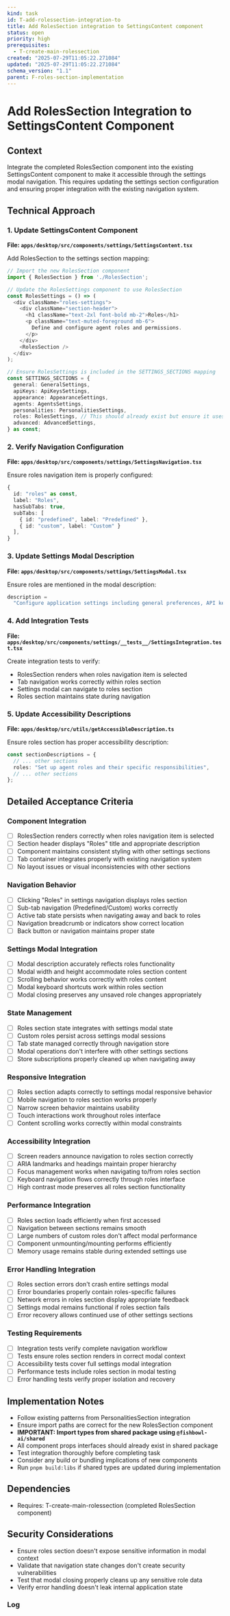```yaml
---
kind: task
id: T-add-rolessection-integration-to
title: Add RolesSection integration to SettingsContent component
status: open
priority: high
prerequisites:
  - T-create-main-rolessection
created: "2025-07-29T11:05:22.271084"
updated: "2025-07-29T11:05:22.271084"
schema_version: "1.1"
parent: F-roles-section-implementation
---
```


# Add RolesSection Integration to SettingsContent Component

## Context

Integrate the completed RolesSection component into the existing SettingsContent component to make it accessible through the settings modal navigation. This requires updating the settings section configuration and ensuring proper integration with the existing navigation system.

## Technical Approach

### 1. Update SettingsContent Component

**File: `apps/desktop/src/components/settings/SettingsContent.tsx`**

Add RolesSection to the settings section mapping:

```typescript
// Import the new RolesSection component
import { RolesSection } from './RolesSection';

// Update the RolesSettings component to use RolesSection
const RolesSettings = () => (
  <div className="roles-settings">
    <div className="section-header">
      <h1 className="text-2xl font-bold mb-2">Roles</h1>
      <p className="text-muted-foreground mb-6">
        Define and configure agent roles and permissions.
      </p>
    </div>
    <RolesSection />
  </div>
);

// Ensure RolesSettings is included in the SETTINGS_SECTIONS mapping
const SETTINGS_SECTIONS = {
  general: GeneralSettings,
  apiKeys: ApiKeysSettings,
  appearance: AppearanceSettings,
  agents: AgentsSettings,
  personalities: PersonalitiesSettings,
  roles: RolesSettings, // This should already exist but ensure it uses new component
  advanced: AdvancedSettings,
} as const;
```

### 2. Verify Navigation Configuration

**File: `apps/desktop/src/components/settings/SettingsNavigation.tsx`**

Ensure roles navigation item is properly configured:

```typescript
{
  id: "roles" as const,
  label: "Roles",
  hasSubTabs: true,
  subTabs: [
    { id: "predefined", label: "Predefined" },
    { id: "custom", label: "Custom" }
  ],
}
```

### 3. Update Settings Modal Description

**File: `apps/desktop/src/components/settings/SettingsModal.tsx`**

Ensure roles are mentioned in the modal description:

```typescript
description =
  "Configure application settings including general preferences, API keys, appearance, agents, personalities, roles, and advanced options.";
```

### 4. Add Integration Tests

**File: `apps/desktop/src/components/settings/__tests__/SettingsIntegration.test.tsx`**

Create integration tests to verify:

- RolesSection renders when roles navigation item is selected
- Tab navigation works correctly within roles section
- Settings modal can navigate to roles section
- Roles section maintains state during navigation

### 5. Update Accessibility Descriptions

**File: `apps/desktop/src/utils/getAccessibleDescription.ts`**

Ensure roles section has proper accessibility description:

```typescript
const sectionDescriptions = {
  // ... other sections
  roles: "Set up agent roles and their specific responsibilities",
  // ... other sections
};
```

## Detailed Acceptance Criteria

### Component Integration

- [ ] RolesSection renders correctly when roles navigation item is selected
- [ ] Section header displays "Roles" title and appropriate description
- [ ] Component maintains consistent styling with other settings sections
- [ ] Tab container integrates properly with existing navigation system
- [ ] No layout issues or visual inconsistencies with other sections

### Navigation Behavior

- [ ] Clicking "Roles" in settings navigation displays roles section
- [ ] Sub-tab navigation (Predefined/Custom) works correctly
- [ ] Active tab state persists when navigating away and back to roles
- [ ] Navigation breadcrumb or indicators show correct location
- [ ] Back button or navigation maintains proper state

### Settings Modal Integration

- [ ] Modal description accurately reflects roles functionality
- [ ] Modal width and height accommodate roles section content
- [ ] Scrolling behavior works correctly with roles content
- [ ] Modal keyboard shortcuts work within roles section
- [ ] Modal closing preserves any unsaved role changes appropriately

### State Management

- [ ] Roles section state integrates with settings modal state
- [ ] Custom roles persist across settings modal sessions
- [ ] Tab state managed correctly through navigation store
- [ ] Modal operations don't interfere with other settings sections
- [ ] Store subscriptions properly cleaned up when navigating away

### Responsive Integration

- [ ] Roles section adapts correctly to settings modal responsive behavior
- [ ] Mobile navigation to roles section works properly
- [ ] Narrow screen behavior maintains usability
- [ ] Touch interactions work throughout roles interface
- [ ] Content scrolling works correctly within modal constraints

### Accessibility Integration

- [ ] Screen readers announce navigation to roles section correctly
- [ ] ARIA landmarks and headings maintain proper hierarchy
- [ ] Focus management works when navigating to/from roles section
- [ ] Keyboard navigation flows correctly through roles interface
- [ ] High contrast mode preserves all roles section functionality

### Performance Integration

- [ ] Roles section loads efficiently when first accessed
- [ ] Navigation between sections remains smooth
- [ ] Large numbers of custom roles don't affect modal performance
- [ ] Component unmounting/mounting performs efficiently
- [ ] Memory usage remains stable during extended settings use

### Error Handling Integration

- [ ] Roles section errors don't crash entire settings modal
- [ ] Error boundaries properly contain roles-specific failures
- [ ] Network errors in roles section display appropriate feedback
- [ ] Settings modal remains functional if roles section fails
- [ ] Error recovery allows continued use of other settings sections

### Testing Requirements

- [ ] Integration tests verify complete navigation workflow
- [ ] Tests ensure roles section renders in correct modal context
- [ ] Accessibility tests cover full settings modal integration
- [ ] Performance tests include roles section in modal testing
- [ ] Error handling tests verify proper isolation and recovery

## Implementation Notes

- Follow existing patterns from PersonalitiesSection integration
- Ensure import paths are correct for the new RolesSection component
- **IMPORTANT: Import types from shared package using `@fishbowl-ai/shared`**
- All component props interfaces should already exist in shared package
- Test integration thoroughly before completing task
- Consider any build or bundling implications of new components
- Run `pnpm build:libs` if shared types are updated during implementation

## Dependencies

- Requires: T-create-main-rolessection (completed RolesSection component)

## Security Considerations

- Ensure roles section doesn't expose sensitive information in modal context
- Validate that navigation state changes don't create security vulnerabilities
- Test that modal closing properly cleans up any sensitive role data
- Verify error handling doesn't leak internal application state

### Log

